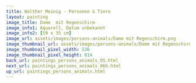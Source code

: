 ```yaml
---
title: Walther Meinig - Personen & Tiere
layout: painting
image_title: Dame  mit Regenschirm 
image_info1: Aquarell, Datum unbekannt
image_info2: [59 x 35 cm]
image_url: assets/images/persons-animals/Dame mit Regenschirm.png
image_thumbnail_url: assets/images/persons-animals/Dame mit Regenschirm-klein.png
image_thumbnail_pixel_width: 536
image_thumbnail_pixel_height: 814
back_url: paintings_persons_animals_05.html
next_url: paintings_persons_animals_06b.html
up_url: paintings_persons_animals.html
---
```


